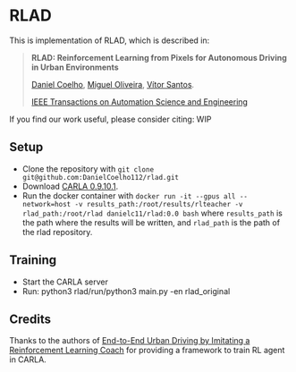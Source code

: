 # RLAD
This is implementation of RLAD, which is described in:

> **RLAD: Reinforcement Learning from Pixels for Autonomous Driving in Urban Environments**
>
> [Daniel Coelho](https://github.com/DanielCoelho112), 
[Miguel Oliveira](https://github.com/miguelriemoliveira),
[Vítor Santos](https://github.com/vitoruapt).
>
> [IEEE Transactions on Automation Science and Engineering](https://ieeexplore.ieee.org/xpl/RecentIssue.jsp?punumber=8856)<br/>

If you find our work useful, please consider citing: WIP
<!-- ```bibtex
@inproceedings{mile2022,
  title     = {Model-Based Imitation Learning for Urban Driving},
  author    = {Anthony Hu and Gianluca Corrado and Nicolas Griffiths and Zak Murez and Corina Gurau
   and Hudson Yeo and Alex Kendall and Roberto Cipolla and Jamie Shotton},
  booktitle = {Advances in Neural Information Processing Systems ({NeurIPS})},
  year = {2022}
} -->

## Setup
- Clone the repository with `git clone git@github.com:DanielCoelho112/rlad.git`
- Download [CARLA 0.9.10.1](https://github.com/carla-simulator/carla/releases/tag/0.9.10.1).
- Run the docker container with `docker run -it --gpus all --network=host -v results_path:/root/results/rlteacher -v rlad_path:/root/rlad danielc11/rlad:0.0 bash`
where `results_path` is the path where the results will be written, and `rlad_path` is the path of the rlad repository.


## Training
- Start the CARLA server
- Run: python3 rlad/run/python3 main.py -en rlad_original


## Credits
Thanks to the authors of [End-to-End Urban Driving by Imitating a Reinforcement Learning Coach](https://github.com/zhejz/carla-roach)
for providing a framework to train RL agent in CARLA.